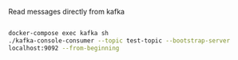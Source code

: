 Read messages directly from kafka
```sh

docker-compose exec kafka sh
./kafka-console-consumer --topic test-topic --bootstrap-server
localhost:9092 --from-beginning